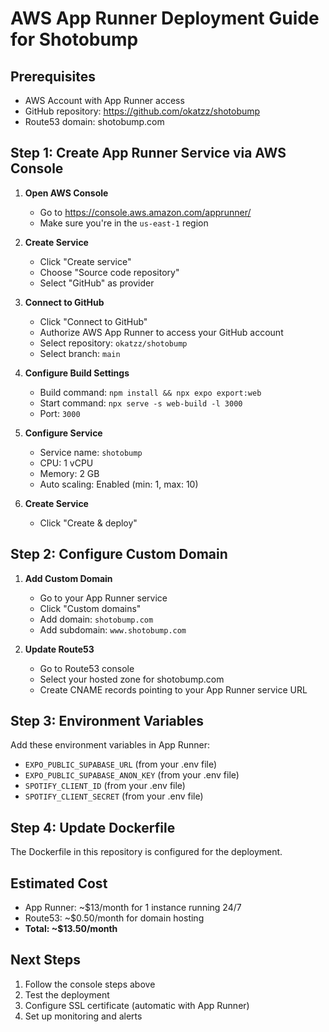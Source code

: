 # AWS App Runner Deployment Guide for Shotobump

## Prerequisites
- AWS Account with App Runner access
- GitHub repository: https://github.com/okatzz/shotobump
- Route53 domain: shotobump.com

## Step 1: Create App Runner Service via AWS Console

1. **Open AWS Console**
   - Go to https://console.aws.amazon.com/apprunner/
   - Make sure you're in the `us-east-1` region

2. **Create Service**
   - Click "Create service"
   - Choose "Source code repository"
   - Select "GitHub" as provider

3. **Connect to GitHub**
   - Click "Connect to GitHub"
   - Authorize AWS App Runner to access your GitHub account
   - Select repository: `okatzz/shotobump`
   - Select branch: `main`

4. **Configure Build Settings**
   - Build command: `npm install && npx expo export:web`
   - Start command: `npx serve -s web-build -l 3000`
   - Port: `3000`

5. **Configure Service**
   - Service name: `shotobump`
   - CPU: 1 vCPU
   - Memory: 2 GB
   - Auto scaling: Enabled (min: 1, max: 10)

6. **Create Service**
   - Click "Create & deploy"

## Step 2: Configure Custom Domain

1. **Add Custom Domain**
   - Go to your App Runner service
   - Click "Custom domains"
   - Add domain: `shotobump.com`
   - Add subdomain: `www.shotobump.com`

2. **Update Route53**
   - Go to Route53 console
   - Select your hosted zone for shotobump.com
   - Create CNAME records pointing to your App Runner service URL

## Step 3: Environment Variables

Add these environment variables in App Runner:
- `EXPO_PUBLIC_SUPABASE_URL` (from your .env file)
- `EXPO_PUBLIC_SUPABASE_ANON_KEY` (from your .env file)
- `SPOTIFY_CLIENT_ID` (from your .env file)
- `SPOTIFY_CLIENT_SECRET` (from your .env file)

## Step 4: Update Dockerfile

The Dockerfile in this repository is configured for the deployment.

## Estimated Cost
- App Runner: ~$13/month for 1 instance running 24/7
- Route53: ~$0.50/month for domain hosting
- **Total: ~$13.50/month**

## Next Steps
1. Follow the console steps above
2. Test the deployment
3. Configure SSL certificate (automatic with App Runner)
4. Set up monitoring and alerts 